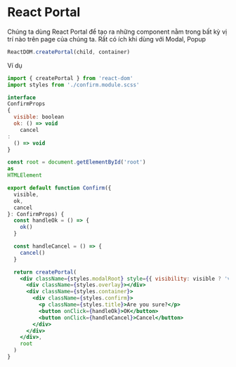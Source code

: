 # React Portal

Chúng ta dùng React Portal để tạo ra những component nằm trong bất kỳ vị trí nào trên page của chúng ta. Rất
có ích khi dùng với Modal, Popup

```jsx
ReactDOM.createPortal(child, container)
```

Ví dụ

```jsx
import { createPortal } from 'react-dom'
import styles from './confirm.module.scss'

interface
ConfirmProps
{
  visible: boolean
  ok: () => void
    cancel
:
  () => void
}

const root = document.getElementById('root')
as
HTMLElement

export default function Confirm({
  visible,
  ok,
  cancel
}: ConfirmProps) {
  const handleOk = () => {
    ok()
  }

  const handleCancel = () => {
    cancel()
  }

  return createPortal(
    <div className={styles.modalRoot} style={{ visibility: visible ? 'visible' : 'hidden' }}>
      <div className={styles.overlay}></div>
      <div className={styles.container}>
        <div className={styles.confirm}>
          <p className={styles.title}>Are you sure?</p>
          <button onClick={handleOk}>OK</button>
          <button onClick={handleCancel}>Cancel</button>
        </div>
      </div>
    </div>,
    root
  )
}
```